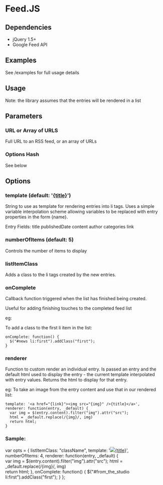 Feed.JS
=======================

Dependencies 
-----------------------
* jQuery 1.5+
* Google Feed API



Examples
-----------------------
See /examples for full usage details




Usage 
-----------------------
<ul id="news"></ul>

<script type="text/javascript" src="http://www.google.com/jsapi?key=ABQIAAAAibVVzsEEnE8IwCs9tzyIfxRDUIAO2r_QCp2emLH7u6hVxhT6NxSvq2xH_P__wq2OJo7epHUGh17NIg"></script>
<script type="text/javascript">
   google.load("feeds", "1");
</script>
<script type="text/javascript">
  $("#news").displayRSS("http://newsroom.melbourne.edu/studio/rss", {});             
</script>


Note: the library assumes that the entries will be rendered in a list 


Parameters
-----------------------
### URL or Array of URLS
Full URL to an RSS feed, or an array of URLs


### Options Hash 
See below


Options 
-----------------------



### template (default: '<a href="{link}">{title}</a>')

String to use as template for rendering entries into li tags. 
Uses a simple variable interpolation scheme allowing variables to be replaced with entry properties in the form {name}.

Entry Fields:
  title
  publishedDate
  content
  author
  categories
  link



### numberOfItems (default: 5)

Controls the number of items to display


### listItemClass

Adds a class to the li tags created by the new entries.


### onComplete

Callback function triggered when the list has finished being created. 

Useful for adding finishing touches to the completed feed list

eg:

To add a class to the first li item in the list:

    onComplete: function() {
      $("#news li:first").addClass("first");
    }


### renderer 

Function to custom render an individual entry. 
Is passed an entry and the default html used to display the entry - the current template interpolated with entry values.
Returns the html to display for that entry.

eg:
To take an image from the entry content and use that in our rendered list:

    template: '<a href="{link}"><img src="{img}" />{title}</a>',
    renderer: function(entry, _default) {  
      var img = $(entry.content).filter("img").attr("src");
      html = _default.replace(/{img}/, img)       
      return html;
    }



### Sample:

  var opts = {
    listItemClass: "className",
    template: '<a href="{link}"><img class="col-1 first" src="{img}" />{title}</a>',
    numberOfItems: 4,
    renderer: function(entry, _default) {  
      var img = $(entry.content).filter("img").attr("src");
      html = _default.replace(/{img}/, img)       
      return html;
    },
    onComplete: function() {
      $("#from_the_studio li:first").addClass("first");
    }
  };

